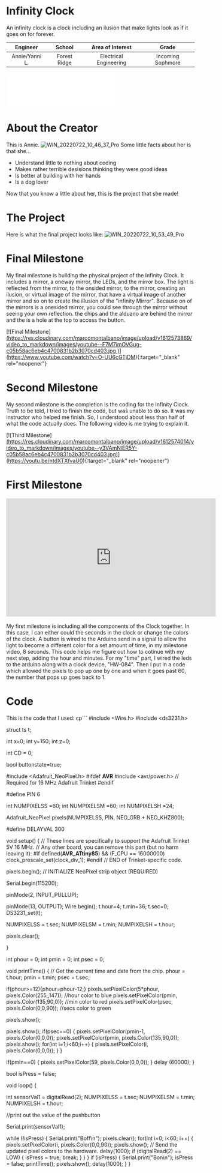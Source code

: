 ﻿# Infinity Clock
An infinity clock is a clock including an ilusion that make lights look as if it goes on for forever.

| **Engineer** | **School** | **Area of Interest** | **Grade** |
|:--:|:--:|:--:|:--:|
| Annie/Yanni L. | Forest Ridge | Electrical Engineering | Incoming Sophmore

![Headstone Image](https://github.com/BlueStampEng/BSE_Template_Portfolio/blob/4655d8c4b2f1d0fa5912511d0b39542520b9f88e/branding/BlueStamp-Engineering-Logo-White.png)

# About the Creator
This is Annie.
![WIN_20220722_10_46_37_Pro](https://user-images.githubusercontent.com/108947618/180495279-26b0bb6d-49b5-4e88-afb6-9bee78cea248.jpg)
Some little facts about her is that she...
- Understand little to nothing about coding
- Makes rather terrible desisions thinking they were good ideas
- Is better at building with her hands
- Is a dog lover

Now that you know a little about her, this is the project that she made!

# The Project
Here is what the final project looks like:
![WIN_20220722_10_53_49_Pro](https://user-images.githubusercontent.com/108947618/180496439-646a3e23-b6e8-4c3b-bd36-e2dd94645607.jpg)
  
# Final Milestone
My final milestone is building the physical project of the Infinity Clock. It includes a mirror, a oneway mirror, the LEDs, and the mirror box. The light is reflected from the mirror, to the onsided mirror, to the mirror, creating an ilusion, or virtual image of the mirror, that have a virtual image of another mirror and so on to create the illusion of the "infinity Mirror". Because on of the mirrors is a onesided mirror, you could see through the mirror without seeing your own reflection. the chips and the alduano are behind the mirror and the is a hole at the top to access the button.

[![Final Milestone][(https://res.cloudinary.com/marcomontalbano/image/upload/v1612573869/video_to_markdown/images/youtube--F7M7imOVGug-c05b58ac6eb4c4700831b2b3070cd403.jpg )](https://www.youtube.com/watch?v=F7M7imOVGug&feature=emb_logo "Final Milestone")](https://www.youtube.com/watch?v=O-UU6cGTjDM){:target="_blank" rel="noopener"}

# Second Milestone
My second milestone is the completion is the coding for the Infinity Clock. Truth to be told, I tried to finish the code, but was unable to do so. It was my instructor who helped me finish. So, I understood about less than half of what the code actually does. The following video is me trying to explain it.

[![Third Milestone][(https://res.cloudinary.com/marcomontalbano/image/upload/v1612574014/video_to_markdown/images/youtube--y3VAmNlER5Y-c05b58ac6eb4c4700831b2b3070cd403.jpg)](https://www.youtube.com/watch?v=y3VAmNlER5Y&feature=emb_logo "Second Milestone")](https://youtu.be/ntdXTXfvaU0){:target="_blank" rel="noopener"}
# First Milestone

<iframe width="560" height="315" src="https://www.youtube.com/embed/4FBheR3g7aQ" title="YouTube video player" frameborder="0" allow="accelerometer; autoplay; clipboard-write; encrypted-media; gyroscope; picture-in-picture" allowfullscreen></iframe>

My first milestone is including all the components of the Clock together. In this case, I can either could the seconds in the clock or change the colors of the clock. A button is wired to the Arduino send in a signal to allow the light to become a different color for a set amount of time, in my milestone video, 8 seconds. This code helps me figure out how to cotinue with my next step, adding the hour and minutes. For my "time" part, I wired the leds to the arduino along with a clock device, "HW-084". Then I put in a code which allowed the pixels to pop up one by one and when it goes past 60, the number that pops up goes back to 1.

# Code
This is the code that I used:
cp```
#include <Wire.h>
#include <ds3231.h>
 
struct ts t; 

int x=0;
int y=150;
int z=0;

int CD = 0;

bool buttonstate=true;

#include <Adafruit_NeoPixel.h>
#ifdef __AVR__
 #include <avr/power.h> // Required for 16 MHz Adafruit Trinket
#endif


#define PIN         6

int NUMPIXELSS =60;
int NUMPIXELSM =60;
int NUMPIXELSH =24;

Adafruit_NeoPixel pixels(NUMPIXELSS, PIN, NEO_GRB + NEO_KHZ800);

#define DELAYVAL 300

void setup() {
  // These lines are specifically to support the Adafruit Trinket 5V 16 MHz.
  // Any other board, you can remove this part (but no harm leaving it):
#if defined(__AVR_ATtiny85__) && (F_CPU == 16000000)
  clock_prescale_set(clock_div_1);
#endif
  // END of Trinket-specific code.

  pixels.begin(); // INITIALIZE NeoPixel strip object (REQUIRED)
  
  Serial.begin(115200);

  pinMode(2, INPUT_PULLUP);

  pinMode(13, OUTPUT);
  Wire.begin();
  t.hour=4; 
  t.min=36;
  t.sec=0;
 DS3231_set(t); 

NUMPIXELSS = t.sec;
NUMPIXELSM = t.min;
NUMPIXELSH = t.hour;

  
  pixels.clear();

}

int phour = 0;
int pmin = 0;
int psec = 0;

void printTime() {
  // Get the current time and date from the chip.
  phour = t.hour;
  pmin = t.min;
  psec = t.sec;
  
  if(phour>=12){phour=phour-12;}
  pixels.setPixelColor(5*phour, pixels.Color(255,,147)); //hour color to blue
  pixels.setPixelColor(pmin, pixels.Color(135,90,0));  //min color to red
  pixels.setPixelColor(psec, pixels.Color(0,0,90));  //secs color to green
  
  pixels.show();

  pixels.show();
  if(psec==0)
   { 
    pixels.setPixelColor(pmin-1, pixels.Color(0,0,0));
    pixels.setPixelColor(pmin, pixels.Color(135,90,0));
     pixels.show();
    for(int i=1;i<60;i++)
      {
    pixels.setPixelColor(i, pixels.Color(0,0,0));
      }
    }

   if(pmin==0)
    { 
    pixels.setPixelColor(59, pixels.Color(0,0,0));
    }
    delay (60000);
}

bool isPress = false;

void loop() {
  
  int sensorVal1 = digitalRead(2);
  NUMPIXELSS = t.sec;
  NUMPIXELSM = t.min;
  NUMPIXELSH = t.hour;

  //print out the value of the pushbutton

  Serial.print(sensorVal1);

  while (!isPress) {
    Serial.print("Boff\n");
    pixels.clear();
    for(int i=0; i<60; i++) {
      pixels.setPixelColor(i, pixels.Color(0,0,90));
      pixels.show();   // Send the updated pixel colors to the hardware.
      delay(1000);
      if (digitalRead(2) == LOW) {
        isPress = true;
        break;
      }
      }
    }
  if (isPress) {
    Serial.print("Bon\n");
    isPress = false;
    printTime();
    pixels.show();
    delay(1000);
  }
}  

```
